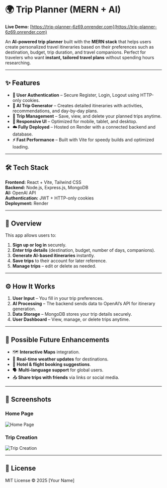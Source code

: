 # 🌍 Trip Planner (MERN + AI)

**Live Demo:** [https://trip-planner-6z69.onrender.com](https://trip-planner-6z69.onrender.com)

An **AI-powered trip planner** built with the **MERN stack** that helps users create personalized travel itineraries based on their preferences such as destination, budget, trip duration, and travel companions. Perfect for travelers who want **instant, tailored travel plans** without spending hours researching.

---

## ✨ Features
- **🔐 User Authentication** – Secure Register, Login, Logout using HTTP-only cookies.
- **🤖 AI Trip Generator** – Creates detailed itineraries with activities, recommendations, and day-by-day plans.
- **📂 Trip Management** – Save, view, and delete your planned trips anytime.
- **📱 Responsive UI** – Optimized for mobile, tablet, and desktop.
- **☁️ Fully Deployed** – Hosted on Render with a connected backend and database.
- **⚡ Fast Performance** – Built with Vite for speedy builds and optimized loading.

---

## 🛠 Tech Stack
**Frontend:** React + Vite, Tailwind CSS  
**Backend:** Node.js, Express.js, MongoDB  
**AI:** OpenAI API  
**Authentication:** JWT + HTTP-only cookies  
**Deployment:** Render  

---

## 📖 Overview
This app allows users to:
1. **Sign up or log in** securely.
2. **Enter trip details** (destination, budget, number of days, companions).
3. **Generate AI-based itineraries** instantly.
4. **Save trips** to their account for later reference.
5. **Manage trips** – edit or delete as needed.

---

## ⚙️ How It Works
1. **User Input** – You fill in your trip preferences.
2. **AI Processing** – The backend sends data to OpenAI’s API for itinerary generation.
3. **Data Storage** – MongoDB stores your trip details securely.
4. **User Dashboard** – View, manage, or delete trips anytime.

---

## 🚀 Possible Future Enhancements
- 🗺 **Interactive Maps** integration.
- 📍 **Real-time weather updates** for destinations.
- 🏨 **Hotel & flight booking suggestions**.
- 🗣 **Multi-language support** for global users.
- 📤 **Share trips with friends** via links or social media.

---

## 📸 Screenshots
### Home Page
![Home Page](./Screenshot%202025-08-15%20121313.png)

### Trip Creation
![Trip Creation](./Screenshot%202025-08-15%20121325.png)

---

## 📜 License
MIT License © 2025 [Your Name]
